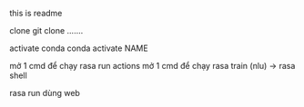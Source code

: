 this is readme

clone
git clone .......

activate conda
conda activate NAME

mở 1 cmd để chạy rasa run actions
mở 1 cmd để chạy rasa train (nlu) -> rasa shell

rasa run dùng web